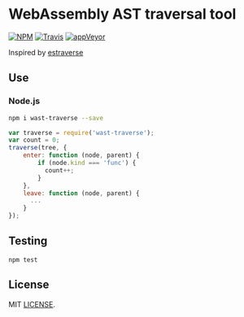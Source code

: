 # WebAssembly AST traversal tool
[![NPM](https://badge.fury.io/js/wast-traverse.svg)](http://badge.fury.io/js/wast-traverse)  [![Travis](https://travis-ci.org/drom/wast-traverse.svg)](https://travis-ci.org/drom/wast-traverse)  [![appVeyor](https://ci.appveyor.com/api/projects/status/vg09awtk5rgargkb?svg=true)](https://ci.appveyor.com/project/drom/wast-traverse)

Inspired by [estraverse](https://github.com/estools/estraverse)

## Use

### Node.js

```sh
npm i wast-traverse --save
```

```js
var traverse = require('wast-traverse');
var count = 0;
traverse(tree, {
    enter: function (node, parent) {
        if (node.kind === 'func') {
          count++;
        }
    },
    leave: function (node, parent) {
      ...
    }
});
```

## Testing
`npm test`

## License
MIT [LICENSE](https://github.com/drom/wast-traverse/blob/master/LICENSE).
